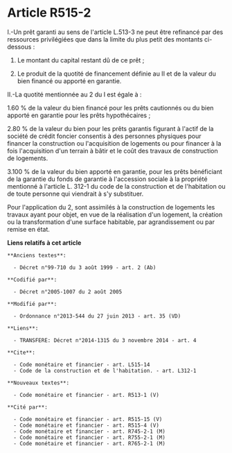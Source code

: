 # Article R515-2

I.-Un prêt garanti au sens de l'article    L.513-3 ne peut être refinancé par des ressources privilégiées que dans la limite
du plus petit des montants ci-dessous : 

1. Le montant du capital restant dû de ce prêt ; 

2. Le produit de la quotité de financement définie au II et de la valeur du bien financé ou apporté en garantie. 

II.-La quotité mentionnée au 2 du I est égale à : 

1.60 % de la valeur du bien financé pour les prêts cautionnés ou du bien apporté en garantie pour les prêts hypothécaires ; 

2.80 % de la valeur du bien pour les prêts garantis figurant à l'actif de la société de crédit foncier consentis à des
personnes physiques pour financer la construction ou l'acquisition de logements ou pour financer à la fois l'acquisition d'un
terrain à bâtir et le coût des travaux de construction de logements. 

3.100 % de la valeur du bien apporté en garantie, pour les prêts bénéficiant de la garantie du fonds de garantie à
l'accession sociale à la propriété mentionné à l'article L. 312-1 du code de la construction et de l'habitation ou de toute
personne qui viendrait à s'y substituer. 

Pour l'application du 2, sont assimilés à la construction de logements les travaux ayant pour objet, en vue de la réalisation
d'un logement, la création ou la transformation d'une surface habitable, par agrandissement ou par remise en état.

**Liens relatifs à cet article**

	**Anciens textes**:

	  - Décret n°99-710 du 3 août 1999 - art. 2 (Ab)

	**Codifié par**:

	  - Décret n°2005-1007 du 2 août 2005

	**Modifié par**:

	  - Ordonnance n°2013-544 du 27 juin 2013 - art. 35 (VD)

	**Liens**:

	  - TRANSFERE: Décret n°2014-1315 du 3 novembre 2014 - art. 4

	**Cite**:

	  - Code monétaire et financier - art. L515-14
	  - Code de la construction et de l'habitation. - art. L312-1

	**Nouveaux textes**:

	  - Code monétaire et financier - art. R513-1 (V)

	**Cité par**:

	  - Code monétaire et financier - art. R515-15 (V)
	  - Code monétaire et financier - art. R515-4 (V)
	  - Code monétaire et financier - art. R745-2-1 (M)
	  - Code monétaire et financier - art. R755-2-1 (M)
	  - Code monétaire et financier - art. R765-2-1 (M)

